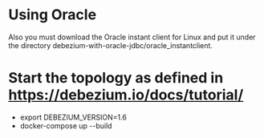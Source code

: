 # Using Oracle
Also you must download the Oracle instant client for Linux and put it under the directory debezium-with-oracle-jdbc/oracle_instantclient.

# Start the topology as defined in https://debezium.io/docs/tutorial/
- export DEBEZIUM_VERSION=1.6
- docker-compose up --build

